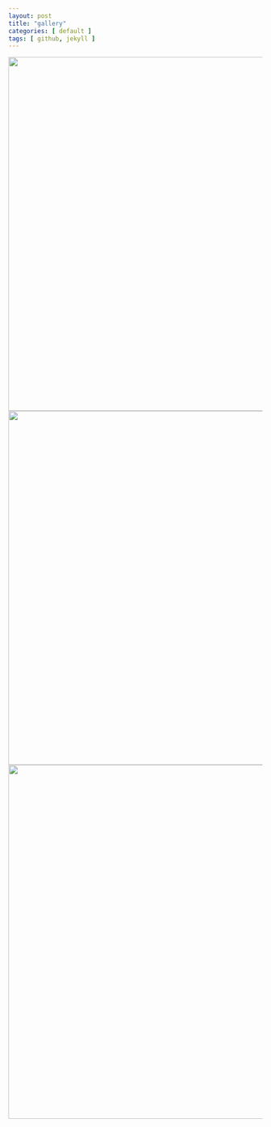 ```yaml
---
layout: post
title: "gallery"
categories: [ default ]
tags: [ github, jekyll ]
---
```



<a class="blog_2015_10_13" href="{{ site.baseurl }}images/atom_editor.jpg" title="atom_editor" alt="github  atom_editor">
<img src="{{ site.baseurl }}images/atom_editor.jpg" width="700">
</a>

<a class="blog_2015_10_13" href="{{ site.baseurl }}images/2015_10_15_cap.jpg">
<img src="{{ site.baseurl }}images/2015_10_15_cap.jpg" width="700">
</a>

<a class="blog_2015_10_13" href="{{ site.baseurl }}images/2015_10_13_cap.jpg">
<img src="{{ site.baseurl }}images/2015_10_13_cap.jpg" width="700">
</a>

<script src="https://gist.github.com/ir-norn/391c961bc726bcca3c6f.js"></script>
